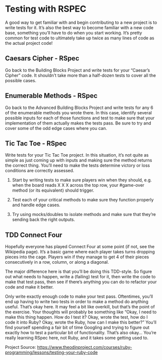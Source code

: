 # Testing with RSPEC

A good way to get familiar with and begin contributing to a new project is to write tests for it. It’s also the best way to become familiar with a new code base, something you’ll have to do when you start working. It’s pretty common for test code to ultimately take up twice as many lines of code as the actual project code!

## Caesars Cipher - RSpec

Go back to the Building Blocks Project and write tests for your “Caesar’s Cipher” code. It shouldn’t take more than a half-dozen tests to cover all the possible cases.

## Enumerable Methods - RSpec

Go back to the Advanced Building Blocks Project and write tests for any 6 of the enumerable methods you wrote there. In this case, identify several possible inputs for each of those functions and test to make sure that your implementation of them actually makes the tests pass. Be sure to try and cover some of the odd edge cases where you can.

## Tic Tac Toe - RSpec

Write tests for your Tic Tac Toe project. In this situation, it’s not quite as simple as just coming up with inputs and making sure the method returns the correct thing. You’ll need to make the tests determine victory or loss conditions are correctly assessed.

1. Start by writing tests to make sure players win when they should, e.g. when the board reads X X X across the top row, your #game-over method (or its equivalent) should trigger.

2. Test each of your critical methods to make sure they function properly and handle edge cases.

3. Try using mocks/doubles to isolate methods and make sure that they’re sending back the right outputs.

## TDD Connect Four

Hopefully everyone has played Connect Four at some point (if not, see the Wikipedia page). It’s a basic game where each player takes turns dropping pieces into the cage. Players win if they manage to get 4 of their pieces consecutively in a row, column, or along a diagonal.

The major difference here is that you’ll be doing this TDD-style. So figure out what needs to happen, write a (failing) test for it, then write the code to make that test pass, then see if there’s anything you can do to refactor your code and make it better.

Only write exactly enough code to make your test pass. Oftentimes, you’ll end up having to write two tests in order to make a method do anything useful. That’s okay here. It may feel a bit like overkill, but that’s the point of the exercise. Your thoughts will probably be something like “Okay, I need to make this thing happen. How do I test it? Okay, wrote the test, how do I code it into Ruby? Okay, wrote the Ruby, how can I make this better?” You’ll find yourself spending a fair bit of time Googling and trying to figure out exactly how to test a particular bit of functionality. That’s also okay… You’re really learning RSpec here, not Ruby, and it takes some getting used to.

Project Source: https://www.theodinproject.com/courses/ruby-programming/lessons/testing-your-ruby-code
